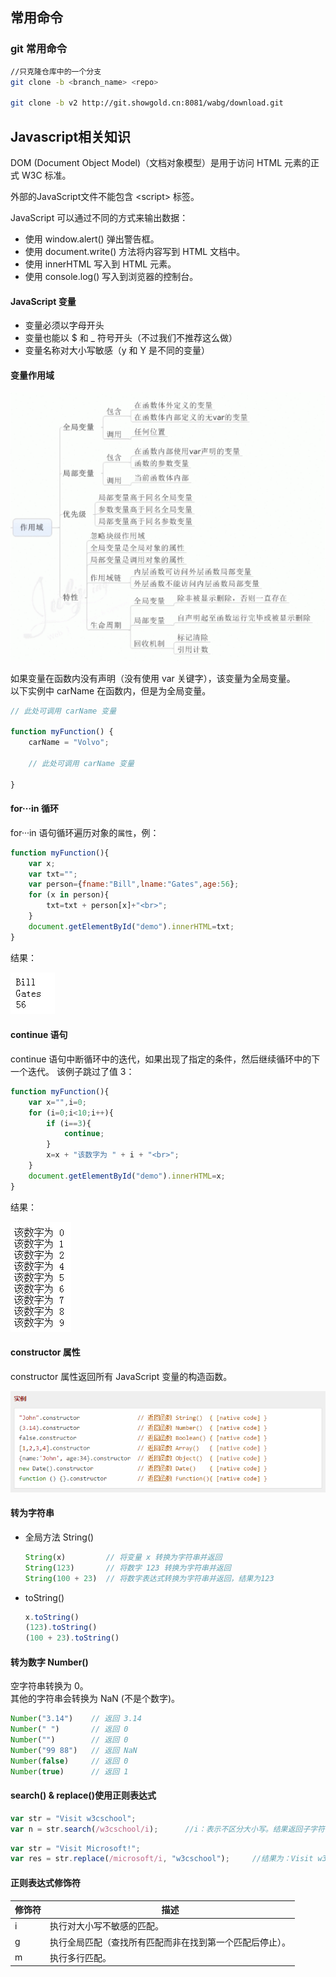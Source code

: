 ## 常用命令

### git 常用命令

```bash
//只克隆仓库中的一个分支
git clone -b <branch_name> <repo>

git clone -b v2 http://git.showgold.cn:8081/wabg/download.git
```

## Javascript相关知识

DOM (Document Object Model)（文档对象模型）是用于访问 HTML 元素的正式 W3C 标准。

外部的JavaScript文件不能包含 &lt;script&gt; 标签。

JavaScript 可以通过不同的方式来输出数据：
* 使用 window.alert() 弹出警告框。
* 使用 document.write() 方法将内容写到 HTML 文档中。
* 使用 innerHTML 写入到 HTML 元素。
* 使用 console.log() 写入到浏览器的控制台。

#### JavaScript 变量
* 变量必须以字母开头
* 变量也能以 $ 和 _ 符号开头（不过我们不推荐这么做）
* 变量名称对大小写敏感（y 和 Y 是不同的变量）

#### 变量作用域

![变量作用域](img/bianliangzuoyongyu.png)

如果变量在函数内没有声明（没有使用 var 关键字），该变量为全局变量。<br>
以下实例中 carName 在函数内，但是为全局变量。<br>
```javascript
// 此处可调用 carName 变量

function myFunction() {
    carName = "Volvo";

    // 此处可调用 carName 变量

}
```

#### for···in 循环

for···in 语句循环遍历对象的`属性`，例：
```javascript
function myFunction(){
	var x;
	var txt="";
	var person={fname:"Bill",lname:"Gates",age:56}; 
	for (x in person){
		txt=txt + person[x]+"<br>";
	}
	document.getElementById("demo").innerHTML=txt;
}
```

结果：

![forin](img/forin.png)

#### continue 语句

continue 语句中断循环中的迭代，如果出现了指定的条件，然后继续循环中的下一个迭代。 该例子跳过了值 3：
```javascript
function myFunction(){
	var x="",i=0;
	for (i=0;i<10;i++){
  		if (i==3){
    		continue;
    	}
		x=x + "该数字为 " + i + "<br>";
  	}
	document.getElementById("demo").innerHTML=x;
}
```

结果：

![continue](img/continue.png)

#### constructor 属性

constructor 属性返回所有 JavaScript 变量的构造函数。

![constructor](img/constructor.png)

#### 转为字符串

* 全局方法 String()
	```javascript
	String(x)         // 将变量 x 转换为字符串并返回
	String(123)       // 将数字 123 转换为字符串并返回
	String(100 + 23)  // 将数字表达式转换为字符串并返回，结果为123
	```

* toString()
	```javascript
	x.toString()
	(123).toString()
	(100 + 23).toString()
	```

#### 转为数字 Number()

空字符串转换为 0。<br>
其他的字符串会转换为 NaN (不是个数字)。

```javascript
Number("3.14")    // 返回 3.14
Number(" ")       // 返回 0 
Number("")        // 返回 0
Number("99 88")   // 返回 NaN
Number(false)     // 返回 0
Number(true)      // 返回 1
```

#### search() & replace()使用正则表达式

```javascript
var str = "Visit w3cschool";
var n = str.search(/w3cschool/i);      //i：表示不区分大小写。结果返回子字符串的起始位置6
```

```javascript
var str = "Visit Microsoft!";
var res = str.replace(/microsoft/i, "w3cschool");     //结果为：Visit w3cschool!
```

#### 正则表达式修饰符

| 修饰符         | 描述      |
| ------------- | --------------- |
| i             | 执行对大小写不敏感的匹配。    |
| g             | 执行全局匹配（查找所有匹配而非在找到第一个匹配后停止）。 |
| m             | 执行多行匹配。   |
